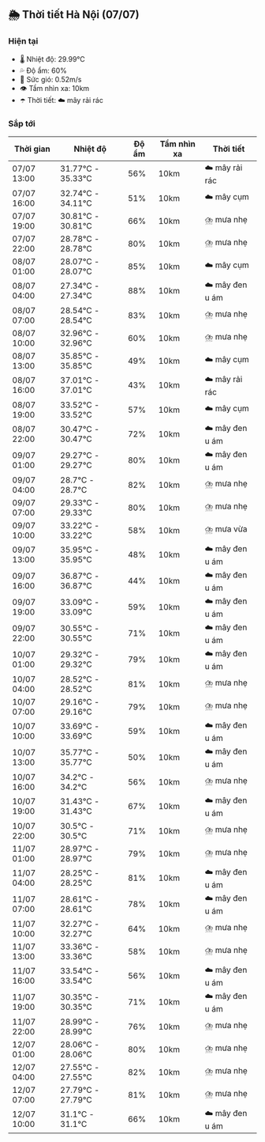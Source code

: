 ## 🌦️ Thời tiết Hà Nội (07/07)

### Hiện tại

- 🌡️ Nhiệt độ: 29.99℃
- 💦 Độ ẩm: 60%
- 💨 Sức gió: 0.52m/s
- 👁️ Tầm nhìn xa: 10km
- ☂️ Thời tiết: ☁️ mây rải rác

### Sắp tới

| Thời gian | Nhiệt độ | Độ ẩm | Tầm nhìn xa | Thời tiết |
| --- | --- | --- | --- | --- |
| 07/07 13:00 | 31.77℃ - 35.33℃ | 56% | 10km | ☁️ mây rải rác |
| 07/07 16:00 | 32.74℃ - 34.11℃ | 51% | 10km | ☁️ mây cụm |
| 07/07 19:00 | 30.81℃ - 30.81℃ | 66% | 10km | ⛈️ mưa nhẹ |
| 07/07 22:00 | 28.78℃ - 28.78℃ | 80% | 10km | ⛈️ mưa nhẹ |
| 08/07 01:00 | 28.07℃ - 28.07℃ | 85% | 10km | ☁️ mây cụm |
| 08/07 04:00 | 27.34℃ - 27.34℃ | 88% | 10km | ☁️ mây đen u ám |
| 08/07 07:00 | 28.54℃ - 28.54℃ | 83% | 10km | ⛈️ mưa nhẹ |
| 08/07 10:00 | 32.96℃ - 32.96℃ | 60% | 10km | ⛈️ mưa nhẹ |
| 08/07 13:00 | 35.85℃ - 35.85℃ | 49% | 10km | ☁️ mây cụm |
| 08/07 16:00 | 37.01℃ - 37.01℃ | 43% | 10km | ☁️ mây rải rác |
| 08/07 19:00 | 33.52℃ - 33.52℃ | 57% | 10km | ☁️ mây cụm |
| 08/07 22:00 | 30.47℃ - 30.47℃ | 72% | 10km | ☁️ mây đen u ám |
| 09/07 01:00 | 29.27℃ - 29.27℃ | 80% | 10km | ☁️ mây đen u ám |
| 09/07 04:00 | 28.7℃ - 28.7℃ | 82% | 10km | ⛈️ mưa nhẹ |
| 09/07 07:00 | 29.33℃ - 29.33℃ | 80% | 10km | ⛈️ mưa nhẹ |
| 09/07 10:00 | 33.22℃ - 33.22℃ | 58% | 10km | ⛈️ mưa vừa |
| 09/07 13:00 | 35.95℃ - 35.95℃ | 48% | 10km | ☁️ mây đen u ám |
| 09/07 16:00 | 36.87℃ - 36.87℃ | 44% | 10km | ☁️ mây đen u ám |
| 09/07 19:00 | 33.09℃ - 33.09℃ | 59% | 10km | ☁️ mây đen u ám |
| 09/07 22:00 | 30.55℃ - 30.55℃ | 71% | 10km | ☁️ mây đen u ám |
| 10/07 01:00 | 29.32℃ - 29.32℃ | 79% | 10km | ☁️ mây đen u ám |
| 10/07 04:00 | 28.52℃ - 28.52℃ | 81% | 10km | ⛈️ mưa nhẹ |
| 10/07 07:00 | 29.16℃ - 29.16℃ | 79% | 10km | ⛈️ mưa nhẹ |
| 10/07 10:00 | 33.69℃ - 33.69℃ | 59% | 10km | ☁️ mây đen u ám |
| 10/07 13:00 | 35.77℃ - 35.77℃ | 50% | 10km | ☁️ mây đen u ám |
| 10/07 16:00 | 34.2℃ - 34.2℃ | 56% | 10km | ⛈️ mưa nhẹ |
| 10/07 19:00 | 31.43℃ - 31.43℃ | 67% | 10km | ☁️ mây đen u ám |
| 10/07 22:00 | 30.5℃ - 30.5℃ | 71% | 10km | ⛈️ mưa nhẹ |
| 11/07 01:00 | 28.97℃ - 28.97℃ | 79% | 10km | ⛈️ mưa nhẹ |
| 11/07 04:00 | 28.25℃ - 28.25℃ | 81% | 10km | ☁️ mây đen u ám |
| 11/07 07:00 | 28.61℃ - 28.61℃ | 78% | 10km | ☁️ mây đen u ám |
| 11/07 10:00 | 32.27℃ - 32.27℃ | 64% | 10km | ⛈️ mưa nhẹ |
| 11/07 13:00 | 33.36℃ - 33.36℃ | 58% | 10km | ⛈️ mưa nhẹ |
| 11/07 16:00 | 33.54℃ - 33.54℃ | 56% | 10km | ☁️ mây đen u ám |
| 11/07 19:00 | 30.35℃ - 30.35℃ | 71% | 10km | ☁️ mây đen u ám |
| 11/07 22:00 | 28.99℃ - 28.99℃ | 76% | 10km | ⛈️ mưa nhẹ |
| 12/07 01:00 | 28.06℃ - 28.06℃ | 80% | 10km | ⛈️ mưa nhẹ |
| 12/07 04:00 | 27.55℃ - 27.55℃ | 82% | 10km | ⛈️ mưa nhẹ |
| 12/07 07:00 | 27.79℃ - 27.79℃ | 81% | 10km | ⛈️ mưa nhẹ |
| 12/07 10:00 | 31.1℃ - 31.1℃ | 66% | 10km | ☁️ mây đen u ám |
